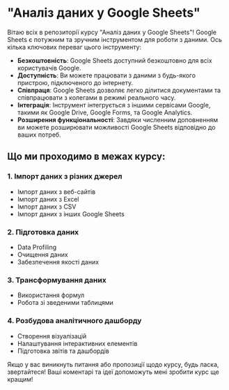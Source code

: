 # "Аналіз даних у Google Sheets"

Вітаю всіх в репозиторії курсу "Аналіз даних у Google Sheets"!
Google Sheets є потужним та зручним інструментом для роботи з даними. Ось кілька ключових переваг цього інструменту:

- **Безкоштовність**: Google Sheets доступний безкоштовно для всіх користувачів Google.
- **Доступність**: Ви можете працювати з даними з будь-якого пристрою, підключеного до інтернету.
- **Співпраця**: Google Sheets дозволяє легко ділитися документами та співпрацювати з колегами в режимі реального часу.
- **Інтеграція**: Інструмент інтегрується з іншими сервісами Google, такими як Google Drive, Google Forms, та Google Analytics.
- **Розширення функціональності**: Завдяки численним доповненням ви можете розширювати можливості Google Sheets відповідно до ваших потреб.

## Що ми проходимо в межах курсу:

### 1. Імпорт даних з різних джерел

- Імпорт даних з веб-сайтів
- Імпорт даних з Excel
- Імпорт даних з CSV
- Імпорт даних з інших Google Sheets

### 2. Підготовка даних

- Data Profiling
- Очищення даних
- Забезпечення якості даних

### 3. Трансформування даних

- Використання формул
- Робота зі зведеними таблицями

### 4. Розбудова аналітичного дашборду

- Створення візуалізацій
- Налаштування інтерактивних елементів
- Підготовка звітів та дашбордів

Якщо у вас виникнуть питання або пропозиції щодо курсу, будь ласка, звертайтеся! Ваші коментарі та ідеї допоможуть мені зробити курс ще кращим!
